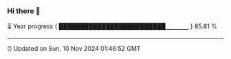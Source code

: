 ### Hi there 👋

⏳ Year progress { █████████████████████████▁▁▁▁▁ } 85.81 %

---

⏰ Updated on Sun, 10 Nov 2024 01:46:52 GMT


